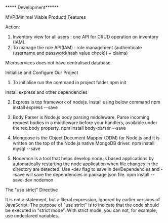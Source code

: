 ***** Development******


MVP(Minimal Viable Product) Features

Action:

1. Inventory view for all users : one API for CRUD operation on inventory (IAM).
2. To manage the role API(IAM) : role management (authenticate (username and password(hash value check)) + claims)

Microservices does not have centralised database.

Initialise and Configure Our Project

1.  To initialise run the command in project folder 
        npm init

Install express and other dependencies

2.  Express is top framework of nodejs. Install using below command
        npm install express --save

3.  Body Parser is Node.js body parsing middleware. Parse incoming request bodies in a middleware before your handlers, available under the req.body property.
        npm install body-parser --save

4.  Mongoose is the Object Document Mapper (ODM) for Node.js and it is written on the top of the Node.js native MongoDB driver.
        npm install mysql --save

5.  Nodemon is a tool that helps develop node.js based applications by automatically restarting the node application when file changes in the directory are detected. Use -dev flag to save in devDependencies and --save will save the dependencies in package.json file.
        npm install --save-dev nodemon

The "use strict" Directive

It is not a statement, but a literal expression, ignored by earlier versions of JavaScript. The purpose of "use strict" is to indicate that the code should be executed in "strict mode". With strict mode, you can not, for example, use undeclared variables.

